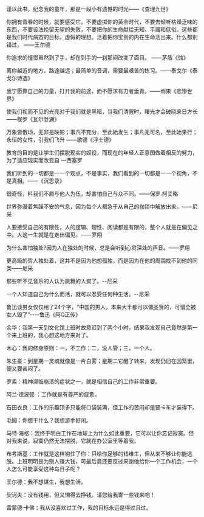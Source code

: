 谨以此书，纪念我的童年，那是一段小有遗憾的时光——《查理九世》

你拥有青春的时候，就要感受它。不要虚掷你的黄金时代，不要去倾听枯燥乏味的东西，不要设法挽留无望的失败，不要把你的生命献给无知、平庸和低俗。这些都是我们时代病态的目标，虚假的理想。活着把你宝贵的内在生命活出来。什么都别错过。  ——王尔德

你追求的憧憬虽然到了手，却在到手的一刹那间改变了面目。 ——茅盾《蚀》

离你越近的地方，路途越远；最简单的音调，需要最艰苦的练习。——泰戈尔《泰戈尔诗选》

我宁愿靠自己的力量，打开我的前途，而不愿求有力者垂青。——雨果《悲惨世界》

 使我们视而不见的光亮对于我们就是黑暗，当我们清醒时，曙光才会破晓来日方长 ——梭罗《瓦尔登湖》

万象皆俄顷，无非是映影；事凡不充分，至此始发生；事凡无可名，至此始果行；永恒的女性，引我们飞升 ——歌德《浮士德》

教育的目的是让学生们摆脱现实的奴役，而现在的年轻人正意图做着相反的努力，为了适应现实而改变自 一西塞罗

我们听到的一切都是一一个观点，不是事实，我们看到的一切都是一一个视角，不是真相。——《沉思录》

很奇怪，料我们不屑与他人为伍，却害怕自己与众不同。——保罗.柯艾略

世界弥漫着焦躁不安的气息，因为每个人都急于从自己的枷锁中解放出来。——尼采

人要接受自己的有限性，人的逻辑、理性、阅读都是有限的，整个人就是在偏见之中。人这一生就是在走出偏见。——罗翔

为什么害怕独处?因为人在独处的时候，总是会听到心灵深处的声音。——罗翔

更高级的哲人独处着，这并不是因为他想孤独，而是因为在他的周围找不到他的同类——尼采

那些听不见音乐的人认为跳舞的人疯了。--尼采

一个人知道自己为什么而活，就可以忍受任何种生活。--尼采

鲁迅谈男女仅仅用了24个字，“中国的男人，本来大半都可以做圣贤的，可惜全被女人毁了”----鲁迅《阿Q正传》

余华：我第一天到文化馆上班时故意迟到了两个小时，结果我发现自己竟然是第一个来上班的，我心想这地方来对了。

木心：我的修身原则：一，不工作；二，没人管；三，一个人。

朱生豪：到星期一灵魂就像是一片白雾；星期二它醒了转来，发现仍旧在囚笼里，便又要苦闷了。

罗素：精神濒临崩溃的症状之一，就是相信自己的工作非常重要。

阿兰·德波顿 ：工作就是有尊严的疲惫。

石田衣良：工作的乐趣顶多只能将口袋装满，但工作的苦闷却是要卡车才装得下。

毛姆：你想干什么？我想游手好闲。

马特·海格：我终于明白工作在地球上为什么如此重要，它可以让你忘记寂寞。但对我来说，寂寞仍然无法摆脱，它就在办公室里等着我。

 布考斯基：工作就是这样钩住了你：只给你足够的钱维生，但从来不够让你能逃脱。上班明明是为别人赚大钱，可最后竟还要反过来谢他给你一个工作机会，一个人怎么可能享受这种鸟日子呢？

王尔德：我不想谋生，我想生活。

契诃夫：没有钱用，但又懒得去挣钱。请您给我寄一些钱来吧！

雷蒙德·卡佛：我从没喜欢过工作，我的目标永远是得过且过。 

 









